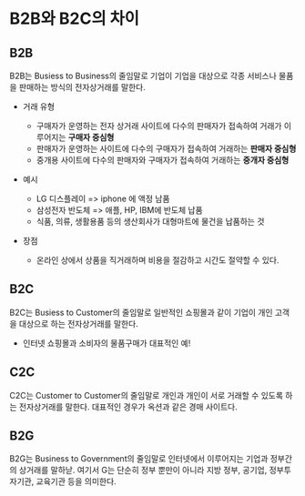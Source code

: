 # B2B와 B2C의 차이



## B2B

  B2B는 Busiess to Business의 줄임말로 기업이 기업을 대상으로 각종 서비스나 물품을 판매하는 방식의 전자상거래를 말한다.

- 거래 유형
  - 구매자가 운영하는 전자 상거래 사이트에 다수의 판매자가 접속하여 거래가 이루어지는 **구매자 중심형**
  - 판매자가 운영하는 사이트에 다수의 구매자가 접속하여 거래하는 **판매자 중심형**
  - 중개용 사이트에 다수의 판매자와 구매자가 접속하여 거래하는 **중개자 중심형**
- 예시
  - LG 디스플레이 => iphone 에 액정 남품
  - 삼성전자 반도체 => 애플, HP, IBM에  반도체 납품
  - 식품, 의류, 생활용품 등의 생산회사가 대형마트에 물건을 납품하는 것

- 장점
  - 온라인 상에서 상품을 직거래하며 비용을 절감하고 시간도 절약할 수 있다.



## B2C

  B2C는 Busiess to Customer의 줄임말로 일반적인 쇼핑몰과 같이 기업이 개인 고객을 대상으로 하는 전자상거래를 말한다.

- 인터넷 쇼핑몰과 소비자의 물품구매가 대표적인 예!



## C2C

  C2C는 Customer to Customer의 줄임말로 개인과 개인이 서로 거래할 수 있도록 하는 전자상거래를 말한다. 대표적인 경우가 옥션과 같은 경매 사이트다.



## B2G

  B2G는 Business to Government의 줄임말로 인터넷에서 이루어지는 기업과 정부간의 상거래를 말하낟. 여기서 G는 단순히 정부 뿐만이 아니라 지방 정부, 공기업, 정부투자기관, 교육기관 등을 의미한다.

  